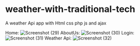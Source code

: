 # weather-with-traditional-tech

A weather Api app with Html css php js and ajax

Home:
![Screenshot (29)](https://user-images.githubusercontent.com/63945319/164917378-8319b131-36c9-44d7-ac3c-7528d4caae2f.png)
AboutUs:
![Screenshot (30)](https://user-images.githubusercontent.com/63945319/164917401-28159b40-e907-47c3-8ed1-282deda4df31.png)
Login:
![Screenshot (31)](https://user-images.githubusercontent.com/63945319/164917411-a568089b-6ea2-42b9-96a5-290ba01c240c.png)
Weather Api:
![Screenshot (32)](https://user-images.githubusercontent.com/63945319/164917429-9ec66155-e488-4cb3-a4d6-e1bf1a83e120.png)
